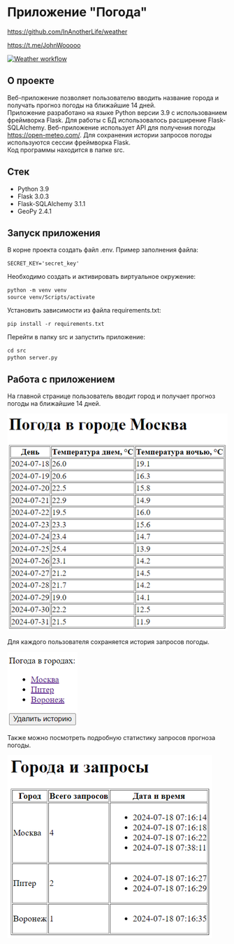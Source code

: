 # Приложение "Погода"

https://github.com/InAnotherLife/weather

https://t.me/JohnWooooo

[![Weather workflow](https://github.com/InAnotherLife/weather/actions/workflows/main.yml/badge.svg)](https://github.com/InAnotherLife/weather/actions/workflows/main.yml)

## О проекте
Веб-приложение позволяет пользователю вводить название города и получать прогноз погоды на ближайшие 14 дней.\
Приложение разработано на языке Python версии 3.9 с использованием фреймворка Flask. Для работы с БД использовалось расширение Flask-SQLAlchemy. Веб-приложение использует API для получения погоды https://open-meteo.com/. Для сохранения истории запросов погоды используются сессии фреймворка Flask.\
Код программы находится в папке src.

## Стек
* Python 3.9
* Flask 3.0.3
* Flask-SQLAlchemy 3.1.1
* GeoPy 2.4.1

## Запуск приложения
В корне проекта создать файл .env. Пример заполнения файла:
```
SECRET_KEY='secret_key'
```

Необходимо создать и активировать виртуальное окружение:
```
python -m venv venv
source venv/Scripts/activate
```

Установить зависимости из файла requirements.txt:
```
pip install -r requirements.txt
```

Перейти в папку src и запустить приложение:
```
cd src
python server.py
```

## Работа с приложением
На главной странице пользователь вводит город и получает прогноз погоды на ближайшие 14 дней.

![Прогноз погоды](img/1.png)

Для каждого пользователя сохраняется история запросов погоды.

![История запросов погоды](img/2.png)

Также можно посмотреть подробную статистику запросов прогноза погоды.

![Статистика запросов прогноза погоды](img/3.png)
